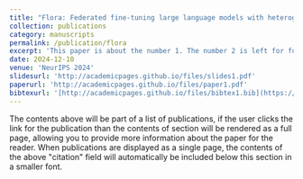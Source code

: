```yaml
---
title: "Flora: Federated fine-tuning large language models with heterogeneous low-rank adaptations"
collection: publications
category: manuscripts
permalink: /publication/flora
excerpt: 'This paper is about the number 1. The number 2 is left for future work.'
date: 2024-12-10
venue: 'NeurIPS 2024'
slidesurl: 'http://academicpages.github.io/files/slides1.pdf'
paperurl: 'http://academicpages.github.io/files/paper1.pdf'
bibtexurl: '[http://academicpages.github.io/files/bibtex1.bib](https://scholar.googleusercontent.com/scholar.bib?q=info:N3KbC4qEiF0J:scholar.google.com/&output=citation&scisdr=CgLE9-aMEKrJ233xzhU:AAZF9b8AAAAAaLn31hXOulrWAHs_-tkPNxQFGSc&scisig=AAZF9b8AAAAAaLn31lVmmCbMbiM8AIK8cexYZrc&scisf=4&ct=citation&cd=-1&hl=en)'
---
```

The contents above will be part of a list of publications, if the user clicks the link for the publication than the contents of section will be rendered as a full page, allowing you to provide more information about the paper for the reader. When publications are displayed as a single page, the contents of the above "citation" field will automatically be included below this section in a smaller font.
